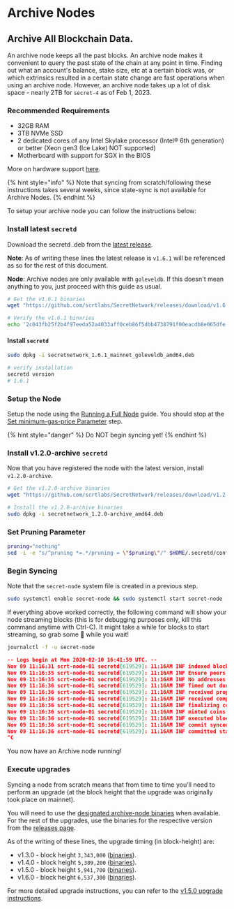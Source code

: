 # Archive Nodes

## Archive All Blockchain Data. <a href="#archive-all-blockchain-data" id="archive-all-blockchain-data"></a>

An archive node keeps all the past blocks. An archive node makes it convenient to query the past state of the chain at any point in time. Finding out what an account's balance, stake size, etc at a certain block was, or which extrinsics resulted in a certain state change are fast operations when using an archive node. However, an archive node takes up a lot of disk space - nearly 2TB for `secret-4` as of Feb 1, 2023.

### Recommended Requirements <a href="#recommended-requirements" id="recommended-requirements"></a>

* 32GB RAM
* 3TB NVMe SSD
* 2 dedicated cores of any Intel Skylake processor (Intel® 6th generation) or better (Xeon gen3 (Ice Lake) NOT supported)
* Motherboard with support for SGX in the BIOS

More on hardware support [here](./hardware-compliance).

{% hint style="info" %}
Note that syncing from scratch/following these instructions takes several weeks, since state-sync is not available for Archive Nodes.
{% endhint %}

To setup your archive node you can follow the instructions below:

### Install latest `secretd`

Download the secretd .deb from the [latest release](https://github.com/scrtlabs/SecretNetwork/releases/latest).

**Note**: As of writing these lines the latest release is `v1.6.1` will be referenced as so for the rest of this document.

**Node**: Archive nodes are only available with `goleveldb`. If this doesn't mean anything to you, just proceed with this guide as usual.

```bash
# Get the v1.6.1 binaries
wget "https://github.com/scrtlabs/SecretNetwork/releases/download/v1.6.1/secretnetwork_1.6.1_mainnet_goleveldb_amd64.deb"

# Verify the v1.6.1 binaries
echo '2c043fb25f2b4f97eeda52a4033aff0ceb86f5dbb4738791f00eacdb8e065dfe secretnetwork_1.6.1_mainnet_goleveldb_amd64.deb' | sha256sum --check
```

#### Install `secretd`

```bash
sudo dpkg -i secretnetwork_1.6.1_mainnet_goleveldb_amd64.deb

# verify installation
secretd version
# 1.6.1
```

### Setup the Node

Setup the node using the [Running a Full Node](node-setup/setup-full-node.md#\_4-download-a-copy-of-the-genesis-block-file-genesis-json) guide. You should stop at the [Set minimum-gas-price Parameter](node-setup/setup-full-node.md#set-minimum-gas-price-parameter) step.

{% hint style="danger" %}
Do NOT begin syncing yet!
{% endhint %}

### Install v1.2.0-archive `secretd`

Now that you have registered the node with the latest version, install `v1.2.0-archive`.

```bash
# Get the v1.2.0-archive binaries
wget "https://github.com/scrtlabs/SecretNetwork/releases/download/v1.2.0-archive/secretnetwork_1.2.0-archive_amd64.deb"

# Install the v1.2.0-archive binaries
sudo dpkg -i secretnetwork_1.2.0-archive_amd64.deb
```

### &#x20;Set Pruning Parameter

```bash
pruning="nothing"
sed -i -e "s/^pruning *=.*/pruning = \"$pruning\"/" $HOME/.secretd/config/app.toml
```

### Begin Syncing

Note that the `secret-node` system file is created in a previous step.

```bash
sudo systemctl enable secret-node && sudo systemctl start secret-node
```

If everything above worked correctly, the following command will show your node streaming blocks (this is for debugging purposes only, kill this command anytime with Ctrl-C).
It might take a while for blocks to start streaming, so grab some 🍿 while you wait!

```bash
journalctl -f -u secret-node
```

```json
-- Logs begin at Mon 2020-02-10 16:41:59 UTC. --
Nov 09 11:16:31 scrt-node-01 secretd[619529]: 11:16AM INF indexed block height=12 module=txindex
Nov 09 11:16:35 scrt-node-01 secretd[619529]: 11:16AM INF Ensure peers module=pex numDialing=0 numInPeers=0 numOutPeers=0 numToDial=10
Nov 09 11:16:35 scrt-node-01 secretd[619529]: 11:16AM INF No addresses to dial. Falling back to seeds module=pex
Nov 09 11:16:36 scrt-node-01 secretd[619529]: 11:16AM INF Timed out dur=4983.86819 height=13 module=consensus round=0 step=1
Nov 09 11:16:36 scrt-node-01 secretd[619529]: 11:16AM INF received proposal module=consensus proposal={"Type":32,"block_id":{"hash":"0AF9693538AB0C753A7EA16CB618C5D988CD7DC01D63742DC4795606D10F0CA4","parts":{"hash":"58F6211ED5D6795E2AE4D3B9DBB1280AD92B2EE4EEBAA2910F707C104258D2A0","total":1}},"height":13,"pol_round":-1,"round":0,"signature":"eHY9dH8dG5hElNEGbw1U5rWqPp7nXC/VvOlAbF4DeUQu/+q7xv5nmc0ULljGEQR8G9fhHaMQuKjgrxP2KsGICg==","timestamp":"2021-11-09T11:16:36.7744083Z"}
Nov 09 11:16:36 scrt-node-01 secretd[619529]: 11:16AM INF received complete proposal block hash=0AF9693538AB0C753A7EA16CB618C5D988CD7DC01D63742DC4795606D10F0CA4 height=13 module=consensus
Nov 09 11:16:36 scrt-node-01 secretd[619529]: 11:16AM INF finalizing commit of block hash=0AF9693538AB0C753A7EA16CB618C5D988CD7DC01D63742DC4795606D10F0CA4 height=13 module=consensus num_txs=0 root=E4968C9B525DADA22A346D5E158C648BC561EEC351F402A611B9DA2706FD8267
Nov 09 11:16:36 scrt-node-01 secretd[619529]: 11:16AM INF minted coins from module account amount=6268801uscrt from=mint module=x/bank
Nov 09 11:16:36 scrt-node-01 secretd[619529]: 11:16AM INF executed block height=13 module=state num_invalid_txs=0 num_valid_txs=0
Nov 09 11:16:36 scrt-node-01 secretd[619529]: 11:16AM INF commit synced commit=436F6D6D697449447B5B373520353520323020352032342031312032333820353320383720313137203133372031323020313638203234302035302032323020353720343520363620313832203138392032333920393920323439203736203338203131322035342032332033203233362034375D3A447D
Nov 09 11:16:36 scrt-node-01 secretd[619529]: 11:16AM INF committed state app_hash=4B371405180BEE3557758978A8F032DC392D42B6BDEF63F94C2670361703EC2F height=13 module=state num_txs=0
^C
```

You now have an Archive node running!

### Execute upgrades

Syncing a node from scratch means that from time to time you'll need to perform an upgrade (at the block height that the upgrade was originally took place on mainnet).

You will need to use the [designated archive-node binaries](https://github.com/scrtlabs/SecretNetwork/releases/tag/v1.2.0-archive) when available. For the rest of the upgrades, use the binaries for the respective version from the [releases page](https://github.com/scrtlabs/SecretNetwork/releases).

As of the writing of these lines, the upgrade timing (in block-height) are:

* v1.3.0 - block height `3,343,000` ([binaries](https://github.com/scrtlabs/SecretNetwork/releases/tag/v1.2.0-archive)).
* v1.4.0 - block height `5,309,200` ([binaries](https://github.com/scrtlabs/SecretNetwork/releases/tag/v1.2.0-archive)).
* v1.5.0 - block height `5,941,700` ([binaries](https://github.com/scrtlabs/SecretNetwork/releases/tag/v1.5.1)).
* v1.6.0 - block height `6,537,300` ([binaries](https://github.com/scrtlabs/SecretNetwork/releases/tag/v1.6.0)).

For more detailed upgrade instructions, you can refer to the [v1.5.0 upgrade instructions](https://github.com/scrtlabs/SecretNetwork/releases/tag/v1.5.0).
